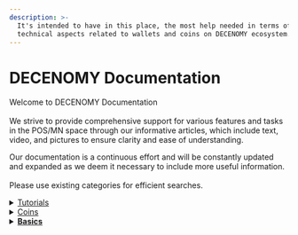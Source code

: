 ```yaml
---
description: >-
  It's intended to have in this place, the most help needed in terms of
  technical aspects related to wallets and coins on DECENOMY ecosystem.
---
```


# DECENOMY Documentation

Welcome to DECENOMY Documentation\
\
We strive to provide comprehensive support for various features and tasks in the POS/MN space through our informative articles, which include text, video, and pictures to ensure clarity and ease of understanding.

Our documentation is a continuous effort and will be constantly updated and expanded as we deem it necessary to include more useful information.\
\
Please use existing categories for efficient searches.

<details>

<summary><a href="tutorials/">Tutorials</a></summary>

<mark style="color:blue;">****</mark>[<mark style="color:blue;">**DECENOMY Explorer**</mark>](tutorials/decenomy-explorer/)<mark style="color:blue;">****</mark>

* [Overview](tutorials/decenomy-explorer/overview.md)
* [Latest blocks](tutorials/decenomy-explorer/latest-blocks.md)
* [Masternodes](tutorials/decenomy-explorer/masternodes.md)
* [Network](tutorials/decenomy-explorer/network.md)
* [Search by Block and/or Hash](tutorials/decenomy-explorer/search-by-block-and-or-hash.md)
* [Search by Tx ID](tutorials/decenomy-explorer/search-by-tx-id.md)
* [Search by Address](tutorials/decenomy-explorer/search-by-address.md)
* [Explorer API](tutorials/decenomy-explorer/explorer-api.md)

<mark style="color:blue;">**Wallet**</mark>

* [How to use the DECENOMY wallet](tutorials/wallet/how-to-use-the-decenomy-wallets.md)
* [Encrypting a wallet](tutorials/wallet/how-to-encrypt-a-wallet.md)
* [Extra connections ( addnodes )](tutorials/wallet/how-to-add-addnodes.md)
* [Fast sync with a Bootstrap](tutorials/wallet/how-to-synchronize-the-wallet-with-a-bootstrap.md)
* [Wallet update](tutorials/wallet/how-to-update-a-wallet.md)
* [Staking process on desktop wallet](tutorials/wallet/how-to-stake-coins.md)
* [Staking process on a VPS](tutorials/wallet/staking-process-on-a-vps.md)
* [Staking Best Practices](tutorials/wallet/staking-optimization-and-common-problems.md)
* [Backup wallet on an external device](tutorials/wallet/how-to-make-a-backup-on-a-usb-stick.md)
* [Restoring a backup from an external device](tutorials/wallet/restoring-a-backup-from-an-external-device.md)

<mark style="color:blue;">**Masternodes**</mark>

* [Masternode deploy on VPS](tutorials/masternodes/how-to-deploy-a-masternode-on-vps.md)
* [Masternode collateral update](tutorials/masternodes/how-to-update-a-masternode-collateral.md)
* [How to run multiple MNs on the same VPS](tutorials/masternodes/how-to-run-multiple-mns-on-the-same-vps.md)
* [Create a Masternode on IHostMN.com](tutorials/masternodes/how-to-create-a-masternode-on-ihostmn.com.md)
* [Shared Masternode management on Crypos](tutorials/masternodes/shared-masternode-management-on-crypos.md)

<mark style="color:blue;">**Exchange**</mark>

* [How to buy DECENOMY coins on Heliobank](tutorials/exchange/how-to-buy-decenomy-coins-on-heliobank.md)
* [Fiat to Crypto to DECENOMY Coins](tutorials/exchange/fiat-to-crypto-to-decenomy-coins.md)

</details>

<details>

<summary><a href="projects/">Coins</a></summary>

* <mark style="color:blue;"></mark>[<mark style="color:blue;">Azzure (AZR)</mark>](projects/aezora-azr.md)<mark style="color:blue;"></mark>
* <mark style="color:blue;"></mark>[<mark style="color:blue;">Beacon (BECN)</mark>](projects/beacon-becn.md)<mark style="color:blue;"></mark>
* <mark style="color:blue;"></mark>[<mark style="color:blue;">Birake (BIR)</mark>](projects/birake-bir.md)<mark style="color:blue;"></mark>
* <mark style="color:blue;"></mark>[<mark style="color:blue;">Cryptoflow (CFL)</mark>](projects/cryptoflow-cfl.md)<mark style="color:blue;"></mark>
* <mark style="color:blue;"></mark>[<mark style="color:blue;">Cryptosaga (SAGA)</mark>](projects/cryptosaga-saga.md)<mark style="color:blue;"></mark>
* <mark style="color:blue;"></mark>[<mark style="color:blue;">Dash Diamond (DASHD)</mark>](projects/dash-diamond-dashd.md)<mark style="color:blue;"></mark>
* <mark style="color:blue;"></mark>[<mark style="color:blue;">Eskacoin (ESK)</mark>](projects/eskacoin-esk.md)<mark style="color:blue;"></mark>
* <mark style="color:blue;"></mark>[<mark style="color:blue;">Flits (FLS)</mark> ](coins/flits-fls.md)<mark style="color:blue;"></mark>
* <mark style="color:blue;"></mark>[<mark style="color:blue;">Jackpot (777)</mark>](projects/jackpot-777.md)<mark style="color:blue;"></mark>
* <mark style="color:blue;"></mark>[<mark style="color:blue;">Kyanite (KYAN)</mark>](projects/kyanite-kyan.md)<mark style="color:blue;"></mark>
* <mark style="color:blue;"></mark>[<mark style="color:blue;">Mobility Coin (MOBIC)</mark>](projects/mobility-coin-mobic.md)<mark style="color:blue;"></mark>
* <mark style="color:blue;"></mark>[<mark style="color:blue;">Monk (MONK)</mark>](projects/monk-monk.md)<mark style="color:blue;"></mark>
* <mark style="color:blue;"></mark>[<mark style="color:blue;">One World (OWO)</mark>](projects/one-world-owo.md)<mark style="color:blue;"></mark>
* <mark style="color:blue;"></mark>[<mark style="color:blue;">Peony (PNY)</mark>](projects/peony-pny.md)<mark style="color:blue;"></mark>
* <mark style="color:blue;"></mark>[<mark style="color:blue;">Sapphire (SAPP)</mark>](projects/sapphire-sapp.md)<mark style="color:blue;"></mark>
* <mark style="color:blue;"></mark>[<mark style="color:blue;">Suvereno (SUV)</mark>](projects/suvereno-suv.md)<mark style="color:blue;"></mark>
* <mark style="color:blue;"></mark>[<mark style="color:blue;">Ultra Clear (UCR)</mark>](projects/ultra-clear-ucr.md)<mark style="color:blue;"></mark>

</details>

<details>

<summary><strong></strong><a href="basics/"><strong>Basics</strong></a><strong></strong></summary>

* [What is a Masternode?](basics/what-is-a-masternode.md)
* [Staying safe on Discord](basics/staying-safe-on-discord.md)
* [How to secure your environment](basics/how-to-secure-your-environment.md)
* [Staking statistics on VaultWatch](basics/staking-statistics-on-vaultwatch.md)

</details>
